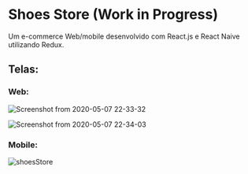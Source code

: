 # Shoes Store (Work in Progress)
Um e-commerce Web/mobile desenvolvido com React.js e React Naive utilizando Redux.


## Telas:

### Web:
![Screenshot from 2020-05-07 22-33-32](https://user-images.githubusercontent.com/54459438/81360777-14c19c80-90b3-11ea-8738-d3f07271692a.png)

![Screenshot from 2020-05-07 22-34-03](https://user-images.githubusercontent.com/54459438/81360780-15f2c980-90b3-11ea-8b8d-e0146739d4aa.png)

### Mobile:
![shoesStore](https://user-images.githubusercontent.com/54459438/81626521-56638780-93d2-11ea-898c-be3f5a1d403e.jpeg)
